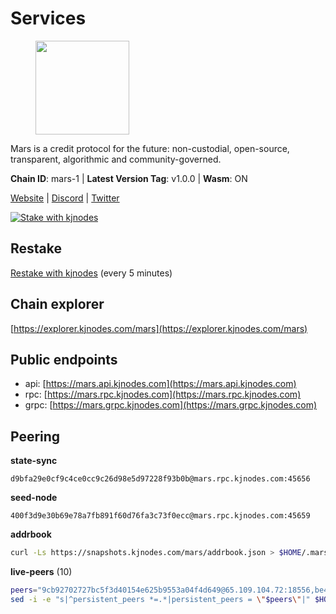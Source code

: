 # Services

<figure><img src="https://raw.githubusercontent.com/kj89/testnet_manuals/main/pingpub/logos/mars.png" width="150" alt=""><figcaption></figcaption></figure>

Mars is a credit protocol for the future: non-custodial,  open-source, transparent, algorithmic and community-governed.

**Chain ID**: mars-1 | **Latest Version Tag**: v1.0.0 | **Wasm**: ON

[Website](https://marsprotocol.io) | [Discord](https://discord.gg/marsprotocol) | [Twitter](https://twitter.com/mars_protocol)

[![Stake with kjnodes](https://i.ibb.co/cr44Q8j/button-stake-with-kjnodes.png)](https://restake.app/mars/marsvaloper1p9t4gr40rnpdwqacxgcqp7ffrfw908nu020g4n)

## Restake

[Restake with kjnodes](https://restake.app/mars/marsvaloper1p9t4gr40rnpdwqacxgcqp7ffrfw908nu020g4n) (every 5 minutes)
## Chain explorer
[https://explorer.kjnodes.com/mars](https://explorer.kjnodes.com/mars)

## Public endpoints

* api: [https://mars.api.kjnodes.com](https://mars.api.kjnodes.com)
* rpc: [https://mars.rpc.kjnodes.com](https://mars.rpc.kjnodes.com)
* grpc: [https://mars.grpc.kjnodes.com](https://mars.grpc.kjnodes.com)

## Peering

**state-sync**

```text
d9bfa29e0cf9c4ce0cc9c26d98e5d97228f93b0b@mars.rpc.kjnodes.com:45656
```

**seed-node**

```text
400f3d9e30b69e78a7fb891f60d76fa3c73f0ecc@mars.rpc.kjnodes.com:45659
```

**addrbook**
```bash
curl -Ls https://snapshots.kjnodes.com/mars/addrbook.json > $HOME/.mars/config/addrbook.json
```

**live-peers** (10)
```bash
peers="9cb92702727bc5f3d40154e625b9553a04f4d649@65.109.104.72:18556,be494851610016cff8853796a99c3ad46d8d1b5b@65.108.76.242:36095,66fbae56ce70f466194883bb4962a5778916439a@185.188.250.24:45656,001dc593a5d8237d0bcd746302e19aeb8ff0d068@38.146.3.135:18556,d9bfa29e0cf9c4ce0cc9c26d98e5d97228f93b0b@65.109.88.38:45656,931f46cc338f59222c22565e216a16f57bbb9782@95.217.164.44:26656,b88814bddfccd85289d7201bfd6fc6c4b3342ab2@178.162.165.193:36095,493b68efd2ce7d83274d4c0519a12f8a656b74e4@45.141.122.178:26656,e1b058e5cfa2b836ddaa496b10911da62dcf182e@65.21.136.170:55656,4db44ebd58fed67d2a22ce06a395ce489415f498@5.75.197.137:26650"
sed -i -e "s|^persistent_peers *=.*|persistent_peers = \"$peers\"|" $HOME/.mars/config/config.toml
```
